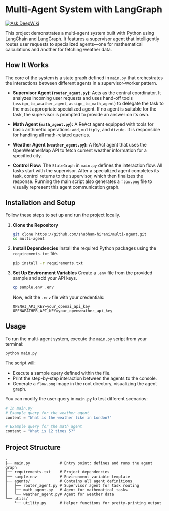 # Multi-Agent System with LangGraph
[![Ask DeepWiki](https://devin.ai/assets/askdeepwiki.png)](https://deepwiki.com/shubham-hirani/multi-agent)

This project demonstrates a multi-agent system built with Python using LangChain and LangGraph. It features a supervisor agent that intelligently routes user requests to specialized agents—one for mathematical calculations and another for fetching weather data.

## How It Works

The core of the system is a state graph defined in `main.py` that orchestrates the interactions between different agents in a supervisor-worker pattern.

*   **Supervisor Agent (`router_agent.py`):** Acts as the central coordinator. It analyzes incoming user requests and uses hand-off tools (`assign_to_weather_agent`, `assign_to_math_agent`) to delegate the task to the most appropriate specialized agent. If no agent is suitable for the task, the supervisor is prompted to provide an answer on its own.

*   **Math Agent (`math_agent.py`):** A ReAct agent equipped with tools for basic arithmetic operations: `add`, `multiply`, and `divide`. It is responsible for handling all math-related queries.

*   **Weather Agent (`weather_agent.py`):** A ReAct agent that uses the OpenWeatherMap API to fetch current weather information for a specified city.

*   **Control Flow:** The `StateGraph` in `main.py` defines the interaction flow. All tasks start with the supervisor. After a specialized agent completes its task, control returns to the supervisor, which then finalizes the response. Running the main script also generates a `flow.png` file to visually represent this agent communication graph.

## Installation and Setup

Follow these steps to set up and run the project locally.

1.  **Clone the Repository**
    ```sh
    git clone https://github.com/shubham-hirani/multi-agent.git
    cd multi-agent
    ```

2.  **Install Dependencies**
    Install the required Python packages using the `requirements.txt` file.
    ```sh
    pip install -r requirements.txt
    ```

3.  **Set Up Environment Variables**
    Create a `.env` file from the provided sample and add your API keys.
    ```sh
    cp sample.env .env
    ```
    Now, edit the `.env` file with your credentials:
    ```env
    OPENAI_API_KEY=your_openai_api_key
    OPENWEATHER_API_KEY=your_openweather_api_key
    ```

## Usage

To run the multi-agent system, execute the `main.py` script from your terminal:

```sh
python main.py
```

The script will:
*   Execute a sample query defined within the file.
*   Print the step-by-step interaction between the agents to the console.
*   Generate a `flow.png` image in the root directory, visualizing the agent graph.

You can modify the user query in `main.py` to test different scenarios:
```python
# In main.py
# Example query for the weather agent
content = "What is the weather like in London?"

# Example query for the math agent
content = "What is 12 times 5?"
```

## Project Structure

```
.
├── main.py             # Entry point: defines and runs the agent graph
├── requirements.txt    # Project dependencies
├── sample.env          # Environment variable template
├── agents/             # Contains all agent definitions
│   ├── router_agent.py # Supervisor agent for task routing
│   ├── math_agent.py   # Agent for mathematical tasks
│   └── weather_agent.py# Agent for weather data
└── utils/
    └── utility.py      # Helper functions for pretty-printing output
